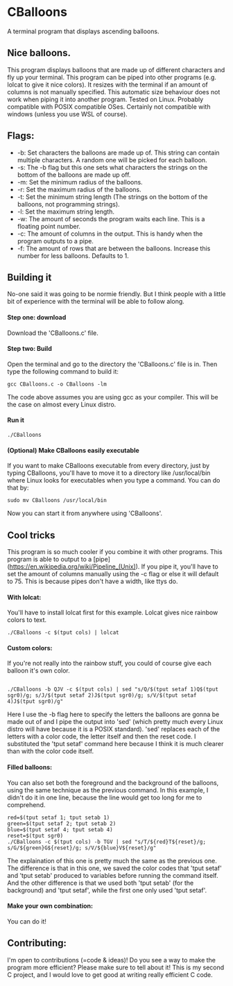 # CBalloons
A terminal program that displays ascending balloons.


## Nice balloons.
This program displays balloons that are made up of different characters and fly up your terminal.
This program can be piped into other programs (e.g. lolcat to give it nice colors). It resizes with the terminal if an amount of columns is not manually specified. This automatic size behaviour does not work when piping it into another program.
Tested on Linux. Probably compatible with POSIX compatible OSes. Certainly not compatible with windows (unless you use WSL of course).




## Flags:
  - -b:   Set characters the balloons are made up of. This string can contain multiple characters. A random one will be picked for each balloon.
  - -s:   The -b flag but this one sets what characters the strings on the bottom of the balloons are made up off.
  - -m:   Set the minimum radius of the balloons.
  - -r:   Set the maximum radius of the balloons.
  - -t:   Set the minimum string length (The strings on the bottom of the balloons, not programming strings).
  - -l:   Set the maximum string length.
  - -w:   The amount of seconds the program waits each line. This is a floating point number.
  - -c:   The amount of columns in the output. This is handy when the program outputs to a pipe.
  - -f:   The amount of rows that are between the balloons. Increase this number for less balloons. Defaults to 1.


## Building it
No-one said it was going to be normie friendly. But I think people with a little bit of experience with the terminal will be able to follow along.
#### Step one: download
Download the 'CBalloons.c' file.
#### Step two: Build
Open the terminal and go to the directory the 'CBalloons.c' file is in. Then type the following command to build it:
```shell
gcc CBalloons.c -o CBalloons -lm
```
The code above assumes you are using gcc as your compiler. This will be the case on almost every Linux distro.
#### Run it
```shell
./CBalloons
```
#### (Optional) Make CBalloons easily executable
If you want to make CBalloons executable from every directory, just by typing CBalloons, you'll have to move it to a directory like /usr/local/bin where Linux looks for executables when you type a command. You can do that by:
```shell
sudo mv CBalloons /usr/local/bin
```
Now you can start it from anywhere using 'CBalloons'.

## Cool tricks
This program is so much cooler if you combine it with other programs. This program is able to output to a [pipe] (https://en.wikipedia.org/wiki/Pipeline_(Unix)). If you pipe it, you'll have to set the amount of columns manually using the -c flag or else it will default to 75. This is because pipes don't have a width, like ttys do.

#### With lolcat:
You'll have to install lolcat first for this example. Lolcat gives nice rainbow colors to text.
```shell
./CBalloons -c $(tput cols) | lolcat
```

#### Custom colors:
If you're not really into the rainbow stuff, you could of course give each balloon it's own color.
```shell

./CBalloons -b QJV -c $(tput cols) | sed "s/Q/$(tput setaf 1)Q$(tput sgr0)/g; s/J/$(tput setaf 2)J$(tput sgr0)/g; s/V/$(tput setaf 4)J$(tput sgr0)/g"
```
Here I use the -b flag here to specify the letters the balloons are gonna be made out of and I pipe the output into 'sed' (which pretty much every Linux distro will have because it is a POSIX standard). 'sed' replaces each of the letters with a color code, the letter itself and then the reset code. I substituted the 'tput setaf' command here because I think it is much clearer than with the color code itself.

#### Filled balloons:
You can also set both the foreground and the background of the balloons, using the same technique as the previous command. In this example, I didn't do it in one line, because the line would get too long for me to comprehend.
```shell
red=$(tput setaf 1; tput setab 1)
green=$(tput setaf 2; tput setab 2)
blue=$(tput setaf 4; tput setab 4)
reset=$(tput sgr0)
./CBalloons -c $(tput cols) -b TGV | sed "s/T/${red}T${reset}/g; s/G/${green}G${reset}/g; s/V/${blue}V${reset}/g"
```
The explaination of this one is pretty much the same as the previous one. The difference is that in this one, we saved the color codes that 'tput setaf' and 'tput setab' produced to variables before running the command itself. And the other difference is that we used both 'tput setab' (for the background) and 'tput setaf', while the first one only used 'tput setaf'.

#### Make your own combination:
You can do it!


## Contributing:
I'm open to contributions (=code & ideas)! Do you see a way to make the program more efficient? Please make sure to tell about it! This is my second C project, and I would love to get good at writing really efficient C code.


